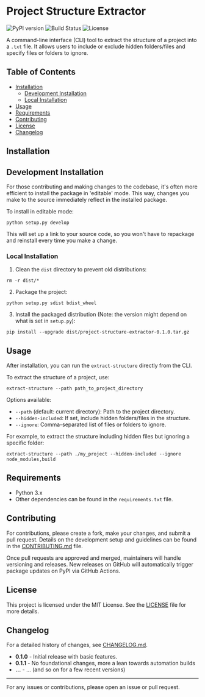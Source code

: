 # Project Structure Extractor

![PyPI version](https://img.shields.io/pypi/v/project-structure-extractor) ![Build Status](https://img.shields.io/github/actions/workflow/status/RealWorga/project-structure-extractor/release.yml?branch=master) ![License](https://img.shields.io/github/license/RealWorga/project-structure-extractor)

A command-line interface (CLI) tool to extract the structure of a project into a `.txt` file. It allows users to include or exclude hidden folders/files and specify files or folders to ignore.

## Table of Contents
- [Installation](#installation)
  * [Development Installation](#development-installation)
  * [Local Installation](#local-installation)
- [Usage](#usage)
- [Requirements](#requirements)
- [Contributing](#contributing)
- [License](#license)
- [Changelog](#changelog)

## Installation

## Development Installation

For those contributing and making changes to the codebase, it's often more efficient to install the package in 'editable' mode. This way, changes you make to the source immediately reflect in the installed package.

To install in editable mode:
```
python setup.py develop
```

This will set up a link to your source code, so you won't have to repackage and reinstall every time you make a change.

### Local Installation

1. Clean the `dist` directory to prevent old distributions:
```
rm -r dist/*
```

2. Package the project:
```
python setup.py sdist bdist_wheel
```

3. Install the packaged distribution (Note: the version might depend on what is set in `setup.py`):
```
pip install --upgrade dist/project-structure-extractor-0.1.0.tar.gz
```

## Usage

After installation, you can run the `extract-structure` directly from the CLI.

To extract the structure of a project, use:
```
extract-structure --path path_to_project_directory
```

Options available:
- `--path` (default: current directory): Path to the project directory.
- `--hidden-included`: If set, include hidden folders/files in the structure.
- `--ignore`: Comma-separated list of files or folders to ignore.

For example, to extract the structure including hidden files but ignoring a specific folder:
```
extract-structure --path ./my_project --hidden-included --ignore node_modules,build
```

## Requirements

- Python 3.x
- Other dependencies can be found in the `requirements.txt` file.

## Contributing

For contributions, please create a fork, make your changes, and submit a pull request. Details on the development setup and guidelines can be found in the [CONTRIBUTING.md](./CONTRIBUTING.md) file.

Once pull requests are approved and merged, maintainers will handle versioning and releases. New releases on GitHub will automatically trigger package updates on PyPI via GitHub Actions.

## License

This project is licensed under the MIT License. See the [LICENSE](./LICENSE) file for more details.

## Changelog

For a detailed history of changes, see [CHANGELOG.md](./CHANGELOG.md).

- **0.1.0** - Initial release with basic features.
- **0.1.1** - No foundational changes, more a lean towards automation builds
- **...** - ... (and so on for a few recent versions)

---

For any issues or contributions, please open an issue or pull request.
